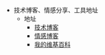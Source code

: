 * 技术博客、情感分享、工具地址
	* 地址
		* [技术博客](https://github.com/maozhenggang/technical-backup-sharing/issues)
		* [情感博客](http://maozhenggang.gitcafe.io/)
		* [我的维基百科](https://github.com/maozhenggang/technical-backup-sharing/wiki)


